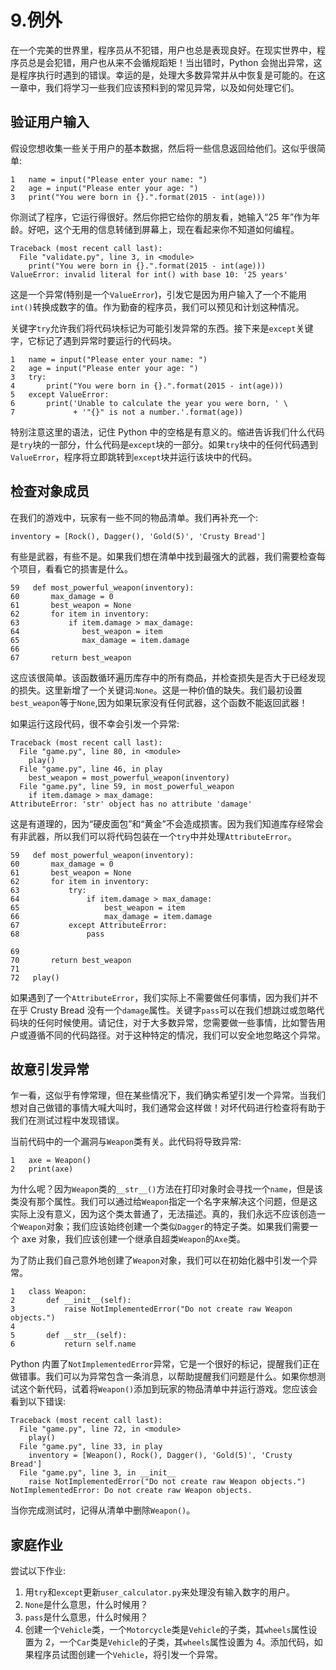 # 9.例外

在一个完美的世界里，程序员从不犯错，用户也总是表现良好。在现实世界中，程序员总是会犯错，用户也从来不会循规蹈矩！当出错时，Python 会抛出异常，这是程序执行时遇到的错误。幸运的是，处理大多数异常并从中恢复是可能的。在这一章中，我们将学习一些我们应该预料到的常见异常，以及如何处理它们。

## 验证用户输入

假设您想收集一些关于用户的基本数据，然后将一些信息返回给他们。这似乎很简单:

```
1   name = input("Please enter your name: ")
2   age = input("Please enter your age: ")
3   print("You were born in {}.".format(2015 - int(age)))

```

你测试了程序，它运行得很好。然后你把它给你的朋友看，她输入“25 年”作为年龄。好吧，这个无用的信息转储到屏幕上，现在看起来你不知道如何编程。

```
Traceback (most recent call last):
  File "validate.py", line 3, in <module>
    print("You were born in {}.".format(2015 - int(age)))
ValueError: invalid literal for int() with base 10: '25 years'

```

这是一个异常(特别是一个`ValueError`)，引发它是因为用户输入了一个不能用`int()`转换成数字的值。作为勤奋的程序员，我们可以预见和计划这种情况。

关键字`try`允许我们将代码块标记为可能引发异常的东西。接下来是`except`关键字，它标记了遇到异常时要运行的代码块。

```
1   name = input("Please enter your name: ")
2   age = input("Please enter your age: ")
3   try:
4       print("You were born in {}.".format(2015 - int(age)))
5   except ValueError:
6       print('Unable to calculate the year you were born, ' \
7             + '"{}" is not a number.'.format(age))

```

特别注意这里的语法，记住 Python 中的空格是有意义的。缩进告诉我们什么代码是`try`块的一部分，什么代码是`except`块的一部分。如果`try`块中的任何代码遇到`ValueError`，程序将立即跳转到`except`块并运行该块中的代码。

## 检查对象成员

在我们的游戏中，玩家有一些不同的物品清单。我们再补充一个:

```
inventory = [Rock(), Dagger(), 'Gold(5)', 'Crusty Bread']

```

有些是武器，有些不是。如果我们想在清单中找到最强大的武器，我们需要检查每个项目，看看它的损害是什么。

```
59   def most_powerful_weapon(inventory):
60       max_damage = 0
61       best_weapon = None
62       for item in inventory:
63           if item.damage > max_damage:
64              best_weapon = item
65              max_damage = item.damage
66
67       return best_weapon

```

这应该很简单。该函数循环遍历库存中的所有商品，并检查损失是否大于已经发现的损失。这里新增了一个关键词:`None`。这是一种价值的缺失。我们最初设置`best_weapon`等于`None`,因为如果玩家没有任何武器，这个函数不能返回武器！

如果运行这段代码，很不幸会引发一个异常:

```
Traceback (most recent call last):
  File "game.py", line 80, in <module>
    play()
  File "game.py", line 46, in play
    best_weapon = most_powerful_weapon(inventory)
  File "game.py", line 59, in most_powerful_weapon
    if item.damage > max_damage:
AttributeError: 'str' object has no attribute 'damage'

```

这是有道理的，因为“硬皮面包”和“黄金”不会造成损害。因为我们知道库存经常会有非武器，所以我们可以将代码包装在一个`try`中并处理`AttributeError`。

```
59   def most_powerful_weapon(inventory):
60       max_damage = 0
61       best_weapon = None
62       for item in inventory:
63           try:
64               if item.damage > max_damage:
65                   best_weapon = item
66                   max_damage = item.damage
67           except AttributeError:
68               pass

69
70       return best_weapon
71
72   play()

```

如果遇到了一个`AttributeError`，我们实际上不需要做任何事情，因为我们并不在乎 Crusty Bread 没有一个`damage`属性。关键字`pass`可以在我们想跳过或忽略代码块的任何时候使用。请记住，对于大多数异常，您需要做一些事情，比如警告用户或遵循不同的代码路径。对于这种特定的情况，我们可以安全地忽略这个异常。

## 故意引发异常

乍一看，这似乎有悖常理，但在某些情况下，我们确实希望引发一个异常。当我们想对自己做错的事情大喊大叫时，我们通常会这样做！对坏代码进行检查将有助于我们在测试过程中发现错误。

当前代码中的一个漏洞与`Weapon`类有关。此代码将导致异常:

```
1   axe = Weapon()
2   print(axe)

```

为什么呢？因为`Weapon`类的`__str__()`方法在打印对象时会寻找一个`name`，但是该类没有那个属性。我们可以通过给`Weapon`指定一个名字来解决这个问题，但是这实际上没有意义，因为这个类太普通了，无法描述。真的，我们永远不应该创造一个`Weapon`对象；我们应该始终创建一个类似`Dagger`的特定子类。如果我们需要一个 axe 对象，我们应该创建一个继承自超类`Weapon`的`Axe`类。

为了防止我们自己意外地创建了`Weapon`对象，我们可以在初始化器中引发一个异常。

```
1   class Weapon:
2       def __init__(self):
3           raise NotImplementedError("Do not create raw Weapon objects.")
4
5       def __str__(self):
6           return self.name

```

Python 内置了`NotImplementedError`异常，它是一个很好的标记，提醒我们正在做错事。我们可以为异常包含一条消息，以帮助提醒我们问题是什么。如果你想测试这个新代码，试着将`Weapon()`添加到玩家的物品清单中并运行游戏。您应该会看到以下错误:

```
Traceback (most recent call last):
  File "game.py", line 72, in <module>
    play()
  File "game.py", line 33, in play
    inventory = [Weapon(), Rock(), Dagger(), 'Gold(5)', 'Crusty Bread']
  File "game.py", line 3, in __init__
    raise NotImplementedError("Do not create raw Weapon objects.")
NotImplementedError: Do not create raw Weapon objects.

```

当你完成测试时，记得从清单中删除`Weapon()`。

## 家庭作业

尝试以下作业:

1.  用`try`和`except`更新`user_calculator.py`来处理没有输入数字的用户。
2.  `None`是什么意思，什么时候用？
3.  `pass`是什么意思，什么时候用？
4.  创建一个`Vehicle`类，一个`Motorcycle`类是`Vehicle`的子类，其`wheels`属性设置为 2，一个`Car`类是`Vehicle`的子类，其`wheels`属性设置为 4。添加代码，如果程序员试图创建一个`Vehicle`，将引发一个异常。